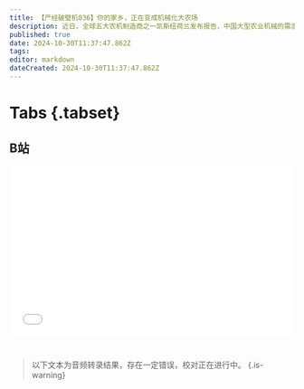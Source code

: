 ```yaml
---
title: 【产经破壁机036】你的家乡，正在变成机械化大农场
description: 近日，全球五大农机制造商之一凯斯纽荷兰发布报告，中国大型农业机械的需求快速提高，销量连续两年实现两位数增长，增量最大的是华东和华北地区。全国跨区作业的农机数量下降，而大型农业机械销量上升，你的家乡，正在变成机械化大农场。【产经破壁机036】
published: true
date: 2024-10-30T11:37:47.862Z
tags: 
editor: markdown
dateCreated: 2024-10-30T11:37:47.862Z
---
```


# Tabs {.tabset}

## B站

<div style="position: relative; padding: 30% 45%;">
<iframe style="position: absolute; width: 100%; height: 100%; left: 0; top: 0;" src="//player.bilibili.com/player.html?&bvid=BV1TmS3Y5EpK&page=1&as_wide=1&high_quality=1&danmaku=1&autoplay=0" scrolling="no" border="0" frameborder="no" framespacing="0" allowfullscreen="true"></iframe>
</div>


#

> 以下文本为音频转录结果，存在一定错误，校对正在进行中。
{.is-warning}

